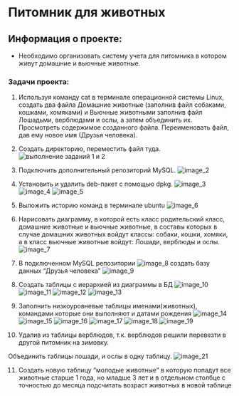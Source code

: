 
# Питомник для животных

## Информация о проекте: ##
- Необходимо организовать систему учета для питомника в котором живут
домашние и вьючные животные.

### Задачи проекта: ###
1. Используя команду cat в терминале операционной системы Linux, создать
два файла Домашние животные (заполнив файл собаками, кошками,
хомяками) и Вьючные животными заполнив файл Лошадьми, верблюдами и
ослы, а затем объединить их. Просмотреть содержимое созданного файла.
Переименовать файл, дав ему новое имя (Друзья человека).
2. Создать директорию, переместить файл туда.
![выполнение заданий 1 и 2](/images/image_1.png)

3. Подключить дополнительный репозиторий MySQL.
![image_2](/images/image_2.png)

4. Установить и удалить deb-пакет с помощью dpkg.
![image_3](images\image_3.PNG)
![image_4](images\image_4.PNG)
![image_5](/images/image_5.PNG)

5. Выложить историю команд в терминале ubuntu
![image_6](/images/image_6.PNG)

6. Нарисовать диаграмму, в которой есть класс родительский класс, домашние
животные и вьючные животные, в составы которых в случае домашних
животных войдут классы: собаки, кошки, хомяки, а в класс вьючные животные
войдут: Лошади, верблюды и ослы.
![image_7](/images/image_7.PNG)

7. В подключенном MySQL репозитории 
![image_8](/images/image_8.PNG)
создать базу данных “Друзья
человека”
![image_9](/images/image_9.PNG)

8. Создать таблицы с иерархией из диаграммы в БД
![image_10](/images/image_10.PNG)
![image_11](/images/image_11.PNG)
![image_12](/images/image_12.PNG)
![image_13](/images/image_13.PNG)

9. Заполнить низкоуровневые таблицы именами(животных), командами
которые они выполняют и датами рождения
![image_14](/images/image_14.PNG)
![image_15](/images/image_15.PNG)
![image_16](/images/image_16.PNG)
![image_17](/images/image_17.PNG)
![image_18](/images/image_18.PNG)
![image_19](/images/image_19.PNG)

10. Удалив из таблицы верблюдов, т.к. верблюдов решили перевезти в другой
питомник на зимовку. 

Объединить таблицы лошади, и ослы в одну таблицу.
![image_21](/images/image_21.PNG)

11. Создать новую таблицу “молодые животные” в которую попадут все
животные старше 1 года, но младше 3 лет и в отдельном столбце с точностью
до месяца подсчитать возраст животных в новой таблице


